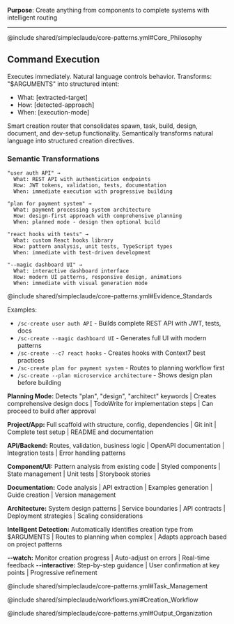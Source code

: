 **Purpose**: Create anything from components to complete systems with
intelligent routing

---

@include shared/simpleclaude/core-patterns.yml#Core_Philosophy

## Command Execution

Executes immediately. Natural language controls behavior. Transforms:
"$ARGUMENTS" into structured intent:

- What: [extracted-target]
- How: [detected-approach]
- When: [execution-mode]

Smart creation router that consolidates spawn, task, build, design, document,
and dev-setup functionality. Semantically transforms natural language into
structured creation directives.

### Semantic Transformations

```
"user auth API" →
  What: REST API with authentication endpoints
  How: JWT tokens, validation, tests, documentation
  When: immediate execution with progressive building

"plan for payment system" →
  What: payment processing system architecture
  How: design-first approach with comprehensive planning
  When: planned mode - design then optional build

"react hooks with tests" →
  What: custom React hooks library
  How: pattern analysis, unit tests, TypeScript types
  When: immediate with test-driven development

"--magic dashboard UI" →
  What: interactive dashboard interface
  How: modern UI patterns, responsive design, animations
  When: immediate with visual generation mode
```

@include shared/simpleclaude/core-patterns.yml#Evidence_Standards

Examples:

- `/sc-create user auth API` - Builds complete REST API with JWT, tests, docs
- `/sc-create --magic dashboard UI` - Generates full UI with modern patterns
- `/sc-create --c7 react hooks` - Creates hooks with Context7 best practices
- `/sc-create plan for payment system` - Routes to planning workflow first
- `/sc-create --plan microservice architecture` - Shows design plan before
  building

**Planning Mode:** Detects "plan", "design", "architect" keywords | Creates
comprehensive design docs | TodoWrite for implementation steps | Can proceed to
build after approval

**Project/App:** Full scaffold with structure, config, dependencies | Git init |
Complete test setup | README and documentation

**API/Backend:** Routes, validation, business logic | OpenAPI documentation |
Integration tests | Error handling patterns

**Component/UI:** Pattern analysis from existing code | Styled components |
State management | Unit tests | Storybook stories

**Documentation:** Code analysis | API extraction | Examples generation | Guide
creation | Version management

**Architecture:** System design patterns | Service boundaries | API contracts |
Deployment strategies | Scaling considerations

**Intelligent Detection:** Automatically identifies creation type from
$ARGUMENTS | Routes to planning when complex | Adapts approach based on project
patterns

**--watch:** Monitor creation progress | Auto-adjust on errors | Real-time
feedback **--interactive:** Step-by-step guidance | User confirmation at key
points | Progressive refinement

@include shared/simpleclaude/core-patterns.yml#Task_Management

@include shared/simpleclaude/workflows.yml#Creation_Workflow

@include shared/simpleclaude/core-patterns.yml#Output_Organization

